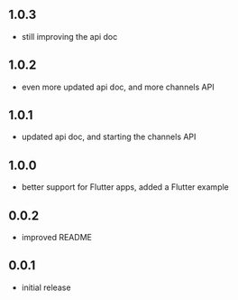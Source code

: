 ## 1.0.3

- still improving the api doc
## 1.0.2

- even more updated api doc, and more channels API
## 1.0.1

- updated api doc, and starting the channels API
## 1.0.0

- better support for Flutter apps, added a Flutter example
## 0.0.2

- improved README

## 0.0.1

- initial release
